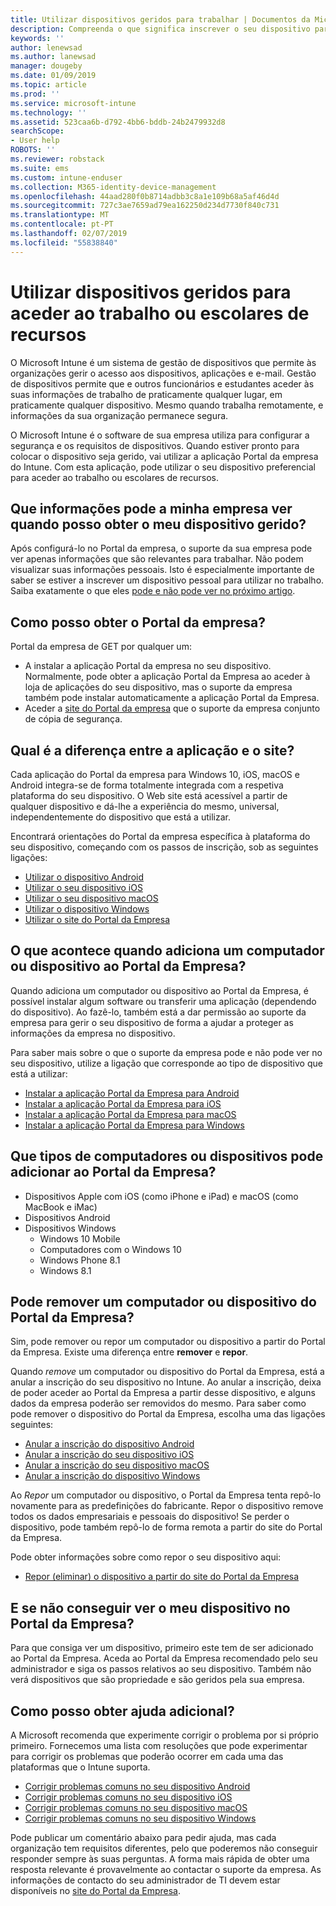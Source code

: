 ```yaml
---
title: Utilizar dispositivos geridos para trabalhar | Documentos da Microsoft
description: Compreenda o que significa inscrever o seu dispositivo para gestão com o Intune.
keywords: ''
author: lenewsad
ms.author: lanewsad
manager: dougeby
ms.date: 01/09/2019
ms.topic: article
ms.prod: ''
ms.service: microsoft-intune
ms.technology: ''
ms.assetid: 523caa6b-d792-4bb6-bddb-24b2479932d8
searchScope:
- User help
ROBOTS: ''
ms.reviewer: robstack
ms.suite: ems
ms.custom: intune-enduser
ms.collection: M365-identity-device-management
ms.openlocfilehash: 44aad280f0b8714adbb3c8a1e109b68a5af46d4d
ms.sourcegitcommit: 727c3ae7659ad79ea162250d234d7730f840c731
ms.translationtype: MT
ms.contentlocale: pt-PT
ms.lasthandoff: 02/07/2019
ms.locfileid: "55838840"
---
```

# <a name="use-managed-devices-to-access-work-or-school-resources"></a>Utilizar dispositivos geridos para aceder ao trabalho ou escolares de recursos
O Microsoft Intune é um sistema de gestão de dispositivos que permite às organizações gerir o acesso aos dispositivos, aplicações e e-mail. Gestão de dispositivos permite que e outros funcionários e estudantes aceder às suas informações de trabalho de praticamente qualquer lugar, em praticamente qualquer dispositivo. Mesmo quando trabalha remotamente, e informações da sua organização permanece segura.

O Microsoft Intune é o software de sua empresa utiliza para configurar a segurança e os requisitos de dispositivos. Quando estiver pronto para colocar o dispositivo seja gerido, vai utilizar a aplicação Portal da empresa do Intune. Com esta aplicação, pode utilizar o seu dispositivo preferencial para aceder ao trabalho ou escolares de recursos. 

## <a name="what-information-can-my-company-see-when-i-get-my-device-managed"></a>Que informações pode a minha empresa ver quando posso obter o meu dispositivo gerido?
Após configurá-lo no Portal da empresa, o suporte da sua empresa pode ver apenas informações que são relevantes para trabalhar. Não podem visualizar suas informações pessoais. Isto é especialmente importante de saber se estiver a inscrever um dispositivo pessoal para utilizar no trabalho. Saiba exatamente o que eles [pode e não pode ver no próximo artigo](what-info-can-your-company-see-when-you-enroll-your-device-in-intune.md).

## <a name="how-do-i-get-company-portal"></a>Como posso obter o Portal da empresa?
Portal da empresa de GET por qualquer um:

- A instalar a aplicação Portal da empresa no seu dispositivo. Normalmente, pode obter a aplicação Portal da Empresa ao aceder à loja de aplicações do seu dispositivo, mas o suporte da empresa também pode instalar automaticamente a aplicação Portal da Empresa.
- Aceder a [site do Portal da empresa](https://go.microsoft.com/fwlink/?linkid=2010980) que o suporte da empresa conjunto de cópia de segurança.

## <a name="whats-the-difference-between-the-app-and-the-website"></a>Qual é a diferença entre a aplicação e o site?
Cada aplicação do Portal da empresa para Windows 10, iOS, macOS e Android integra-se de forma totalmente integrada com a respetiva plataforma do seu dispositivo. O Web site está acessível a partir de qualquer dispositivo e dá-lhe a experiência do mesmo, universal, independentemente do dispositivo que está a utilizar. 

Encontrará orientações do Portal da empresa específica à plataforma do seu dispositivo, começando com os passos de inscrição, sob as seguintes ligações:  

- [Utilizar o dispositivo Android](using-your-android-device-with-intune.md)
- [Utilizar o seu dispositivo iOS](using-your-ios-device-with-intune.md)
- [Utilizar o seu dispositivo macOS](using-your-macos-device-with-intune.md)
- [Utilizar o dispositivo Windows](using-your-windows-device-with-intune.md)
- [Utilizar o site do Portal da Empresa](using-the-intune-company-portal-website.md)

## <a name="what-happens-when-you-add-a-computer-or-device-to-the-company-portal"></a>O que acontece quando adiciona um computador ou dispositivo ao Portal da Empresa?
Quando adiciona um computador ou dispositivo ao Portal da Empresa, é possível instalar algum software ou transferir uma aplicação (dependendo do dispositivo). Ao fazê-lo, também está a dar permissão ao suporte da empresa para gerir o seu dispositivo de forma a ajudar a proteger as informações da empresa no dispositivo.

Para saber mais sobre o que o suporte da empresa pode e não pode ver no seu dispositivo, utilize a ligação que corresponde ao tipo de dispositivo que está a utilizar:

- [Instalar a aplicação Portal da Empresa para Android](what-happens-if-you-install-the-company-portal-app-and-enroll-your-device-in-intune-android.md)
- [Instalar a aplicação Portal da Empresa para iOS](what-happens-if-you-install-the-company-portal-app-and-enroll-your-device-in-intune-ios.md)
- [Instalar a aplicação Portal da Empresa para macOS](what-happens-if-you-install-the-company-portal-app-and-enroll-your-device-in-intune-macos.md)
- [Instalar a aplicação Portal da Empresa para Windows](what-happens-if-you-install-the-company-portal-app-and-enroll-your-device-in-intune-windows10.md)

## <a name="what-kind-of-computers-or-devices-can-you-add-to-the-company-portal"></a>Que tipos de computadores ou dispositivos pode adicionar ao Portal da Empresa?
-   Dispositivos Apple com iOS (como iPhone e iPad) e macOS (como MacBook e iMac)
-   Dispositivos Android
-   Dispositivos Windows
    -   Windows 10 Mobile
    -   Computadores com o Windows 10
    -   Windows Phone 8.1
    -   Windows 8.1

## <a name="can-you-remove-a-computer-or-device-from-the-company-portal"></a>Pode remover um computador ou dispositivo do Portal da Empresa?
Sim, pode remover ou repor um computador ou dispositivo a partir do Portal da Empresa. Existe uma diferença entre **remover** e **repor**.

Quando *remove* um computador ou dispositivo do Portal da Empresa, está a anular a inscrição do seu dispositivo no Intune. Ao anular a inscrição, deixa de poder aceder ao Portal da Empresa a partir desse dispositivo, e alguns dados da empresa poderão ser removidos do mesmo. Para saber como pode remover o dispositivo do Portal da Empresa, escolha uma das ligações seguintes:

- [Anular a inscrição do dispositivo Android](unenroll-your-device-from-intune-android.md)
- [Anular a inscrição do seu dispositivo iOS](unenroll-your-device-from-intune-ios.md)
- [Anular a inscrição do seu dispositivo macOS](unenroll-your-device-from-intune-macos.md)
- [Anular a inscrição do dispositivo Windows](unenroll-your-device-from-intune-windows.md)

Ao *Repor* um computador ou dispositivo, o Portal da Empresa tenta repô-lo novamente para as predefinições do fabricante. Repor o dispositivo remove todos os dados empresariais e pessoais do dispositivo! Se perder o dispositivo, pode também repô-lo de forma remota a partir do site do Portal da Empresa.

Pode obter informações sobre como repor o seu dispositivo aqui:

- [Repor (eliminar) o dispositivo a partir do site do Portal da Empresa](reset-erase-your-device-cpwebsite.md)

## <a name="what-if-i-cant-see-my-device-in-the-company-portal"></a>E se não conseguir ver o meu dispositivo no Portal da Empresa?
Para que consiga ver um dispositivo, primeiro este tem de ser adicionado ao Portal da Empresa. Aceda ao Portal da Empresa recomendado pelo seu administrador e siga os passos relativos ao seu dispositivo. Também não verá dispositivos que são propriedade e são geridos pela sua empresa.

## <a name="where-else-can-i-go-for-help"></a>Como posso obter ajuda adicional?
A Microsoft recomenda que experimente corrigir o problema por si próprio primeiro. Fornecemos uma lista com resoluções que pode experimentar para corrigir os problemas que poderão ocorrer em cada uma das plataformas que o Intune suporta.

- [Corrigir problemas comuns no seu dispositivo Android](troubleshoot-your-device-android.md)
- [Corrigir problemas comuns no seu dispositivo iOS](troubleshoot-your-device-ios.md)
- [Corrigir problemas comuns no seu dispositivo macOS](troubleshoot-your-device-macos.md)
- [Corrigir problemas comuns no seu dispositivo Windows](troubleshoot-your-device-windows.md)

Pode publicar um comentário abaixo para pedir ajuda, mas cada organização tem requisitos diferentes, pelo que poderemos não conseguir responder sempre às suas perguntas. A forma mais rápida de obter uma resposta relevante é provavelmente ao contactar o suporte da empresa. As informações de contacto do seu administrador de TI devem estar disponíveis no [site do Portal da Empresa](https://go.microsoft.com/fwlink/?linkid=2010980).
